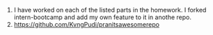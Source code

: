 1. I have worked on each of the listed parts in the homework. I forked intern-bootcamp and add my own feature to it in anothe repo.
2. https://github.com/KvngPudi/pranitsawesomerepo
